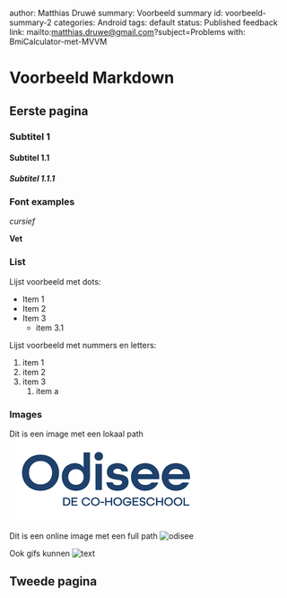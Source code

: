 author: Matthias Druwé
summary: Voorbeeld summary
id: voorbeeld-summary-2
categories: Android
tags: default
status: Published
feedback link: mailto:matthias.druwe@gmail.com?subject=Problems with: BmiCalculator-met-MVVM

# Voorbeeld Markdown

## Eerste pagina

### Subtitel 1

#### Subtitel 1.1

##### Subtitel 1.1.1

### Font examples

*cursief*

**Vet**


### List

Lijst voorbeeld met dots:
* Item 1
* Item 2
* Item 3
    * item 3.1

Lijst voorbeeld met nummers en letters:
1. item 1
2. item 2
3. item 3
    1. item a 

### Images

Dit is een image met een lokaal path
![odisee](assets/odisee.png)

Dit is een online image met een full path
![odisee](https://static.nieuwsblad.be/Assets/Images_Upload/2019/09/17/odisee_patroon_(3)-1.png)


Ook gifs kunnen 
![text](https://static.wikia.nocookie.net/glee/images/2/27/Burn_computer.gif/revision/latest?cb=20121109111615)

## Tweede pagina
